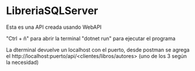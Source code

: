 # LibreriaSQLServer
Esta es una API creada usando WebAPI

"Ctrl + ñ" para abrir la terminal
"dotnet run" para ejecutar el programa

La dterminal devuelve un localhost con el puerto, desde postman se agrega el http://localhost:puerto/api/<clientes/libros/autores> (uno de los 3 según la necesidad)
